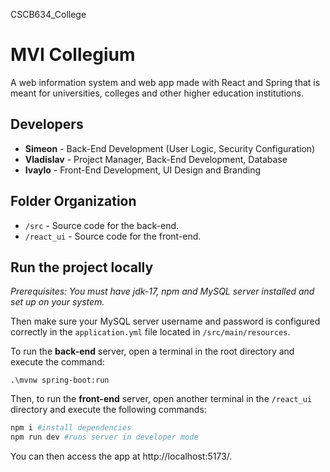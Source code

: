 CSCB634_College
# MVI Collegium

A web information system and web app made with React and Spring that is meant for universities, colleges and other higher education institutions.

<!-- ![preview](preview.jpg) -->

## Developers

- **Simeon** - Back-End Development (User Logic, Security Configuration)<!--, Testing, Documentation -->
- **Vladislav** - Project Manager, Back-End Development, Database
- **Ivaylo** - Front-End Development, UI Design and Branding

## Folder Organization

- `/src` - Source code for the back-end.
- `/react_ui` - Source code for the front-end.
<!-- 
TODO: add documentation
- `/Documentation` - Project documentation.
-->

## Run the project locally

*Prerequisites: You must have jdk-17, npm and MySQL server installed and set up on your system.*

Then make sure your MySQL server username and password is configured correctly in the `application.yml` file located in `/src/main/resources`.


To run the **back-end** server, open a terminal in the root directory and execute the command:
```
.\mvnw spring-boot:run
```

Then, to run the **front-end** server, open another terminal in the `/react_ui` directory and execute the following commands:

```powershell
npm i #install dependencies
npm run dev #runs server in developer mode
```

You can then access the app at http://localhost:5173/.
